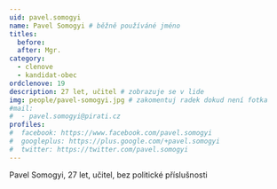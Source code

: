 ```yaml
---
uid: pavel.somogyi
name: Pavel Somogyi # běžně používáné jméno
titles:
  before: 
  after: Mgr.
category:
  - clenove
  - kandidat-obec
ordclenove: 19
description: 27 let, učitel # zobrazuje se v lide
img: people/pavel-somogyi.jpg # zakomentuj radek dokud není fotka
#mail:
#  - pavel.somogyi@pirati.cz
profiles:
#  facebook: https://www.facebook.com/pavel.somogyi
#  googleplus: https://plus.google.com/+pavel.somogyi
#  twitter: https://twitter.com/pavel.somogyi
---
```


Pavel Somogyi, 27 let, učitel, bez politické příslušnosti
